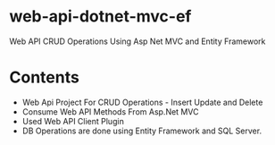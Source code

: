 # web-api-dotnet-mvc-ef
Web API CRUD Operations Using Asp Net MVC and Entity Framework

# Contents
* Web Api Project For CRUD Operations - Insert Update and Delete
* Consume Web API Methods From Asp.Net MVC
* Used Web API Client Plugin
* DB Operations are done using Entity Framework and SQL Server.
